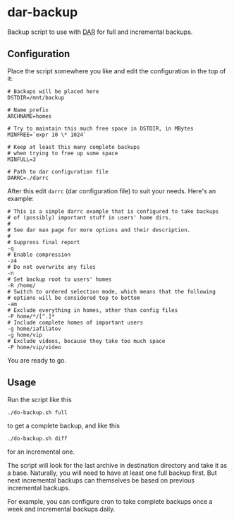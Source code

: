 dar-backup
==========

Backup script to use with [DAR](http://dar.linux.free.fr/) for full and incremental backups.



Configuration
-------------

Place the script somewhere you like and edit the configuration in the top of it:

    # Backups will be placed here
    DSTDIR=/mnt/backup

    # Name prefix
    ARCHNAME=homes

    # Try to maintain this much free space in DSTDIR, in MBytes
    MINFREE=`expr 10 \* 1024`

    # Keep at least this many complete backups
    # when trying to free up some space
    MINFULL=3

    # Path to dar configuration file
    DARRC=./darrc

After this edit `darrc` (dar configuration file) to suit your needs. Here's an example:

    # This is a simple darrc example that is configured to take backups
    # of (possibly) important stuff in users' home dirs.
    #
    # See dar man page for more options and their description.
    #
    # Suppress final report
    -q
    # Enable compression
    -z4
    # Do not overwrite any files
    -n
    # Set backup root to users' homes
    -R /home/
    # Switch to ordered selection mode, which means that the following
    # options will be considered top to bottom
    -am
    # Exclude everything in homes, other than config files
    -P home/*/[^.]*
    # Include complete homes of important users
    -g home/iafilatov
    -g home/vip
    # Exclude videos, because they take too much space
    -P home/vip/video

You are ready to go.


Usage
-----

Run the script like this

    ./do-backup.sh full

to get a complete backup, and like this

    ./do-backup.sh diff

for an incremental one.

The script will look for the last archive in destination directory and take it as a base. Naturally, you will need to have at least one full backup first. But next incremental backups can themselves be based on previous incremental backups.

For example, you can configure cron to take complete backups once a week and incremental backups daily.
